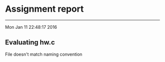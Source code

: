 # Assignment report
---
Mon Jan 11 22:48:17 2016

## Evaluating hw.c

File doesn't match naming convention

